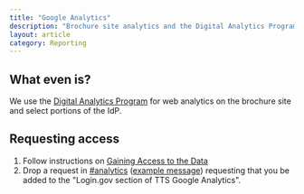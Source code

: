 ```yaml
---
title: "Google Analytics"
description: "Brochure site analytics and the Digital Analytics Program"
layout: article
category: Reporting
---
```


## What even is?

We use the [Digital Analytics Program](https://digital.gov/guides/dap/) for web analytics on the brochure site and select portions of the IdP.

## Requesting access

1. Follow instructions on [Gaining Access to the Data](https://digital.gov/guides/dap/gaining-access-to-dap-data/)
2. Drop a request in [#analytics](https://gsa-tts.slack.com/archives/C02AK9NKP) ([example message](https://gsa-tts.slack.com/archives/C02AK9NKP/p1670014384059339)) requesting that you be added to the "Login.gov section of TTS Google Analytics".
